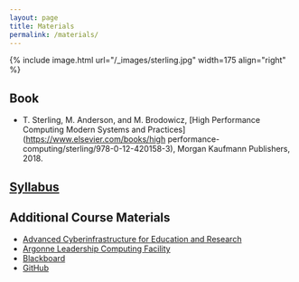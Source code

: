 ```yaml
---
layout: page
title: Materials
permalink: /materials/
---
```


{% include image.html url="/_images/sterling.jpg" width=175 align="right" %}

## Book

* T. Sterling, M. Anderson, and M. Brodowicz, [High Performance Computing Modern Systems and Practices](https://www.elsevier.com/books/high performance-computing/sterling/978-0-12-420158-3), Morgan Kaufmann Publishers, 2018.

## [Syllabus](../static_files/cs494-syllabus.pdf)

## Additional Course Materials

* [Advanced Cyberinfrastructure for Education and Research](https://acer.uic.edu)
* [Argonne Leadership Computing Facility](https://www.alcf.anl.gov)
* [Blackboard](https://uic.blackboard.com)
* [GitHub](https://www.github.com)
